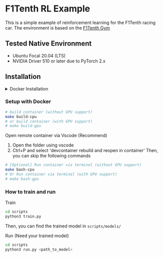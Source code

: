 # F1Tenth RL Example

This is a simple example of reinforcement learning for the F1Tenth racing car. The environment is based on the [F1Tenth Gym](https://github.com/f1tenth/f1tenth_gym)

## Tested Native Environment
- Ubuntu Focal 20.04 (LTS)
- NVIDIA Driver 510 or later due to PyTorch 2.x

## Installation

<details>
<summary>Docker Installation</summary>

### Install Docker

[Installation guide](https://docs.docker.com/engine/install/ubuntu/#install-using-the-repository)

```bash
# Install from get.docker.com
curl -fsSL https://get.docker.com -o get-docker.sh
sudo sh get-docker.sh
sudo groupadd docker
sudo usermod -aG docker $USER
```

### Setup GPU for Docker
[Installation guide](https://docs.nvidia.com/datacenter/cloud-native/container-toolkit/latest/install-guide.html)
```bash
curl -fsSL https://nvidia.github.io/libnvidia-container/gpgkey | sudo gpg --dearmor -o /usr/share/keyrings/nvidia-container-toolkit-keyring.gpg \
  && curl -s -L https://nvidia.github.io/libnvidia-container/stable/deb/nvidia-container-toolkit.list | \
    sed 's#deb https://#deb [signed-by=/usr/share/keyrings/nvidia-container-toolkit-keyring.gpg] https://#g' | \
    sudo tee /etc/apt/sources.list.d/nvidia-container-toolkit.list 

sudo apt-get update

sudo apt-get install -y nvidia-container-toolkit nvidia-container-runtime

sudo nvidia-ctk runtime configure --runtime=docker

sudo systemctl restart docker
```
</details>

### Setup with Docker

```bash
# build container (without GPU support)
make build-cpu
# or build container (with GPU support)
# make build-gpu
```

Open remote container via Vscode (Recommend)
1. Open the folder using vscode
2. Ctrl+P and select 'devcontainer rebuild and reopen in container'
Then, you can skip the following commands

```bash
# [Optional] Run container via terminal (without GPU support)
make bash-cpu
# Or Run container via terminal (with GPU support)
# make bash-gpu
```

### How to train and run

Train 
```bash
cd scripts
python3 train.py
```
Then, you can find the trained model in `scripts/models/`

Run (Need your trained model)
```bash
cd scripts
python3 run.py <path_to_model>
```
